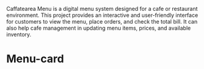 Caffatearea Menu is a digital menu system designed for a cafe or restaurant environment. This project provides an interactive and user-friendly interface for customers to view the menu, place orders, and check the total bill. It can also help cafe management in updating menu items, prices, and available inventory.

# Menu-card
